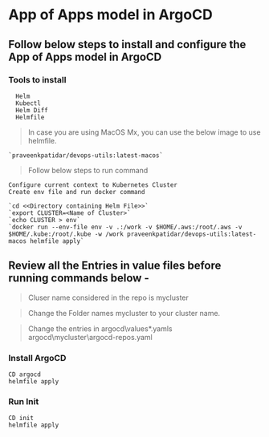 # App of Apps model in ArgoCD

## Follow below steps to install and configure the App of Apps model in ArgoCD

### Tools to install

      Helm
      Kubectl
      Helm Diff
      Helmfile

> In case you are using MacOS Mx, you can use the below image to use helmfile. 

    `praveenkpatidar/devops-utils:latest-macos`

> Follow below steps to run command

    Configure current context to Kubernetes Cluster
    Create env file and run docker command

    `cd <<Directory containing Helm File>>`
    `export CLUSTER=<Name of Cluster>`
    `echo CLUSTER > env`
    `docker run --env-file env -v .:/work -v $HOME/.aws:/root/.aws -v $HOME/.kube:/root/.kube -w /work praveenkpatidar/devops-utils:latest-macos helmfile apply`

## Review all the Entries in value files before running commands below - 
> Cluser name considered in the repo is mycluster

> Change the Folder names mycluster to your cluster name.

> Change the entries in argocd\values\*.yamls argocd\mycluster\argocd-repos.yaml

### Install ArgoCD 
  
    CD argocd
    helmfile apply

### Run Init
    
    CD init
    helmfile apply


